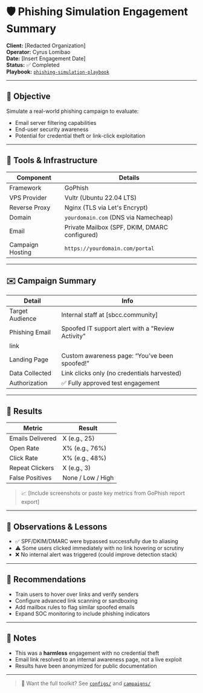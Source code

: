 # 🛡️ Phishing Simulation Engagement Summary

**Client:** [Redacted Organization]  
**Operator:** Cyrus Lomibao  
**Date:** [Insert Engagement Date]  
**Status:** ✅ Completed  
**Playbook:** [`phishing-simulation-playbook`](../README.md)

---

## 🎯 Objective

Simulate a real-world phishing campaign to evaluate:

- Email server filtering capabilities
- End-user security awareness
- Potential for credential theft or link-click exploitation

---

## 🧰 Tools & Infrastructure

| Component        | Details                                |
|------------------|----------------------------------------|
| Framework        | GoPhish                                |
| VPS Provider     | Vultr (Ubuntu 22.04 LTS)               |
| Reverse Proxy    | Nginx (TLS via Let's Encrypt)          |
| Domain           | `yourdomain.com` (DNS via Namecheap)  |
| Email            | Private Mailbox (SPF, DKIM, DMARC configured) |
| Campaign Hosting | `https://yourdomain.com/portal`        |

---

## ✉️ Campaign Summary

| Detail           | Info                                        |
|------------------|---------------------------------------------|
| Target Audience  | Internal staff at [sbcc.community]          |
| Phishing Email   | Spoofed IT support alert with a "Review Activity" 
link |
| Landing Page     | Custom awareness page: “You’ve been spoofed!” |
| Data Collected   | Link clicks only (no credentials harvested) |
| Authorization    | ✅ Fully approved test engagement            |

---

## 🧪 Results

| Metric           | Result              |
|------------------|---------------------|
| Emails Delivered | X (e.g., 25)        |
| Open Rate        | X% (e.g., 76%)      |
| Click Rate       | X% (e.g., 48%)      |
| Repeat Clickers  | X (e.g., 3)         |
| False Positives  | None / Low / High   |

> 📈 [Include screenshots or paste key metrics from GoPhish report export]

---

## 🚨 Observations & Lessons

- ✅ SPF/DKIM/DMARC were bypassed successfully due to aliasing
- ⚠️ Some users clicked immediately with no link hovering or scrutiny
- ❌ No internal alert was triggered (could improve detection stack)

---

## 🔐 Recommendations

- Train users to hover over links and verify senders
- Configure advanced link scanning or sandboxing
- Add mailbox rules to flag similar spoofed emails
- Expand SOC monitoring to include phishing indicators

---

## 🧾 Notes

- This was a **harmless** engagement with no credential theft
- Email link resolved to an internal awareness page, not a live exploit
- Results have been anonymized for public documentation

---

> 🧠 Want the full toolkit? See [`configs/`](../configs) and 
[`campaigns/`](../campaigns)

